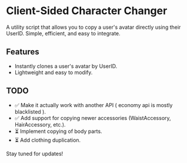 # Client-Sided Character Changer

A utility script that allows you to copy a user's avatar directly using their UserID. Simple, efficient, and easy to integrate.

## Features
- Instantly clones a user's avatar by UserID.
- Lightweight and easy to modify.

## TODO
- ✅ Make it actually work with another API ( economy api is mostly blacklisted ).
- ✅ Add support for copying newer accessories (WaistAccessory, HairAccessory, etc.).
- ⏳ Implement copying of body parts.
- ⏳ Add clothing duplication.

Stay tuned for updates!
